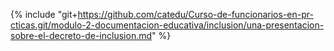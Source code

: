 {% include "git+https://github.com/catedu/Curso-de-funcionarios-en-pr-cticas.git/modulo-2-documentacion-educativa/inclusion/una-presentacion-sobre-el-decreto-de-inclusion.md" %}